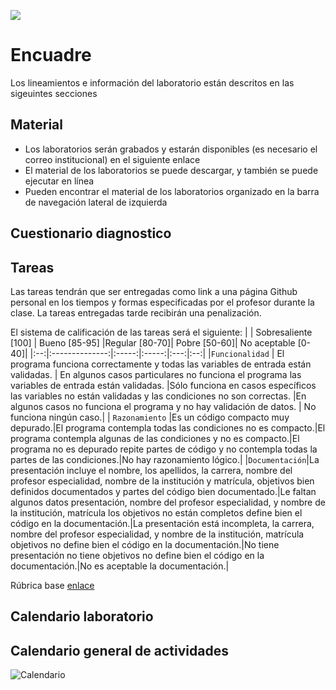 

![](banner.png)





# Encuadre

Los lineamientos e información del laboratorio están descritos en las sigeuintes secciones 

## Material

- Los laboratorios serán grabados y estarán disponibles (es necesario el correo institucional) en el siguiente enlace
- El material de los laboratorios se puede descargar, y también se puede ejecutar en línea
- Pueden encontrar el material de los laboratorios organizado en la barra de navegación lateral de izquierda


## Cuestionario diagnostico


## Tareas
Las tareas tendrán que ser entregadas como link a una página Github personal en los tiempos y formas especificadas por el profesor durante la clase. La tareas entregadas tarde recibirán una penalización. 

El sistema de calificación de las tareas será el siguiente:
| | Sobresaliente [100]   | Bueno [85-95] |Regular [80-70]| Pobre [50-60]| No aceptable [0-40]| 
|:--:|:--------------:|:-----:|:-----:|:---:|:--:|
|`Funcionalidad`  | El programa funciona correctamente y todas las variables de entrada están validadas. | En algunos casos particulares no funciona el programa las variables de entrada están validadas.   |Sólo funciona en casos específicos las variables no están validadas y las condiciones no son correctas. |En algunos casos no funciona el programa y no hay validación de datos. | No funciona ningún caso.|
| `Razonamiento` |Es un código compacto muy depurado.|El programa contempla todas las condiciones no es compacto.|El programa contempla algunas de las condiciones y no es compacto.|El programa no es depurado repite partes de código y no contempla todas la partes de las condiciones.|No hay razonamiento lógico.|
|`Documentación`|La presentación incluye el nombre, los apellidos, la carrera, nombre del profesor especialidad, nombre de la institución y matrícula, objetivos bien definidos documentados y partes del código bien documentado.|Le faltan algunos datos presentación, nombre del profesor especialidad, y nombre de la institución, matrícula los objetivos no están completos define bien el código en la documentación.|La presentación está incompleta, la carrera, nombre del profesor especialidad, y nombre de la institución, matrícula objetivos no define bien el código en la documentación.|No tiene presentación no tiene objetivos no define bien el código en la documentación.|No es aceptable la documentación.|

Rúbrica base [enlace](http://200.57.56.254/Siretea/Carruseles/CarruselIO/R%C3%BAbrica/rbrica_para_evaluar_un_programa_en_c.html)

## Calendario laboratorio

## Calendario general de actividades


![Calendario][]

[Calendario]: Calendario_cdp_2021.png